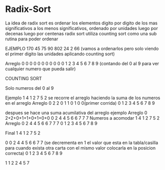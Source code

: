 # Radix-Sort
La idea de radix sort es ordenar los elementos digito por digito de los mas significativos a los menos significativos, ordenado por unidades luego por decenas luego por centenas 
radix sort utiliza counting sort como una sub rutina para poder ordenar 

EJEMPLO 
170 45 75 90 802 24 2 66 (vamos a ordenarlos pero solo viendo el primer digito las unidades aplicando counting sort)

Arreglo 
0 0 0 0 0 0 0 0 0 0
0 1 2 3 4 5 6 7 8 9 (contando del 0 al 9 para ver cualquier numero que pueda salir)


COUNTING SORT

Solo numeros del 0 al 9 

Ejemplo
1 4 1 2 7 5 2
se recorre el arreglo haciendo la suma de los numeros en el arreglo
Arreglo 
0 2 2 0 1 1 0 1 0 0(primer corrida)
0 1 2 3 4 5 6 7 8 9 

despues se hace una suma acumilativa del arreglo ejemplo
Arreglo
0 2+2+0+1+1+0+1+0+0
0 2 4 4 5 6 6 7 7 7
Numeros a acomodar
1 4 1 2 7 5 2
Arreglo
0 2 4 4 5 6 6 7 7 7
0 1 2 3 4 5 6 7 8 9

Final
1 4 1 2 7 5 2

0 0 2 4 4 5 6 6 7 7  (se decrementa en 1 el valor que esta en la tabla/casilla para cuando exista otra carta con el mismo valor colocarla en la posicion correcta)
0 1 2 3 4 5 6 7 8 9  

1 1 2 2 4 5 7

